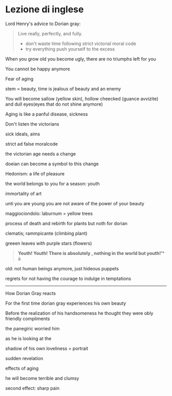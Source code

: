 # Lezione di inglese

Lord Henry's advice to Dorian gray:
> Live really, perfectly, and fully.
> * don't waste time following strict victorial moral code
> * try everything push yourself to the excess

When you grow old you become ugly, there are no triumphs left for you

You cannot be happy anymore

Fear of aging

stem = beauty, time is jealous of beauty and an enemy

You will become sallow (yellow skin), hollow cheecked (guance avvizite) and dull eyes(eyes that do not shine anymore)

Aging is like a panful disease, sickness

Don't listen the victorians

sick ideals, aims

strict ad false moralcode

the victorian age needs a change

doeian can become a symbol to this change


Hedonism: a life of pleasure

the world belongs to you for a season: youth

immortality of art


unti you are young you are not aware of the power of your beauty


maggiociondolo: laburnum   =   yellow trees


process of death and rebirth for plants but noth for dorian

clematis; rammpicante (climbing plant)

greeen leaves with purple stars (flowers)

> **Youth! Youth! There is absolutely , nothing in the world but youth!’***
à



old: not human beings anymore, just hideous puppets

regrets for not having the courage to indulge in temptations



---

How Dorian Gray reacts


For the first time dorian gray experiences his own beauty

Before the realization of his handsomeness he thought they were obly friendly compliments


the panegiric  worried him

as he is looking at the 

shadow of his own loveliness = portrait

sudden revelation

effects of aging


he will become terrible and clumsy

second effect: sharp pain
<!--stackedit_data:
eyJoaXN0b3J5IjpbMTU5NzM5MjQ3OSwzOTIyOTQ0ODNdfQ==
-->